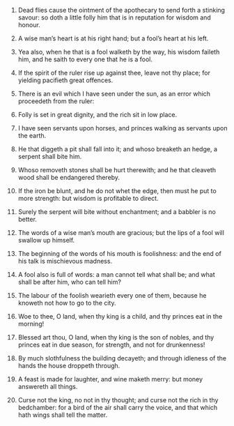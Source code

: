 1. Dead flies cause the ointment of the apothecary to send forth a
stinking savour: so doth a little folly him that is in reputation for
wisdom and honour.

2. A wise man’s heart is at his right hand; but a fool’s heart at
his left.

3. Yea also, when he that is a fool walketh by the way, his wisdom
faileth him, and he saith to every one that he is a fool.

4. If the spirit of the ruler rise up against thee, leave not thy
place; for yielding pacifieth great offences.

5. There is an evil which I have seen under the sun, as an error
which proceedeth from the ruler:

6. Folly is set in great dignity,
and the rich sit in low place.

7. I have seen servants upon horses, and princes walking as servants
upon the earth.

8. He that diggeth a pit shall fall into it; and whoso breaketh an
hedge, a serpent shall bite him.

9. Whoso removeth stones shall be hurt therewith; and he that
cleaveth wood shall be endangered thereby.

10. If the iron be blunt, and he do not whet the edge, then must he
put to more strength: but wisdom is profitable to direct.

11. Surely the serpent will bite without enchantment; and a babbler
is no better.

12. The words of a wise man’s mouth are gracious; but the lips of a
fool will swallow up himself.

13. The beginning of the words of his mouth is foolishness: and the
end of his talk is mischievous madness.

14. A fool also is full of words: a man cannot tell what shall be;
and what shall be after him, who can tell him?

15. The labour of
the foolish wearieth every one of them, because he knoweth not how to
go to the city.

16. Woe to thee, O land, when thy king is a child, and thy princes
eat in the morning!

17. Blessed art thou, O land, when thy king is
the son of nobles, and thy princes eat in due season, for strength,
and not for drunkenness!

18. By much slothfulness the building
decayeth; and through idleness of the hands the house droppeth
through.

19. A feast is made for laughter, and wine maketh merry: but money
answereth all things.

20. Curse not the king, no not in thy thought; and curse not the
rich in thy bedchamber: for a bird of the air shall carry the voice,
and that which hath wings shall tell the matter.